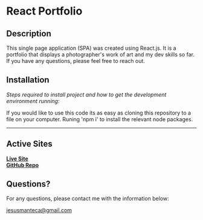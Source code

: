 # React Portfolio

## Description 
  
  This single page application (SPA) was created using React.js. It is a portfolio that displays a photographer's work of art and my dev skills so far. If you have any questions, please feel free to reach out. 
  
  
  ## Installation
  
  *Steps required to install project and how to get the development environment running:*
  
  If you would like to use this code its as easy as cloning this repository to a file on your computer. Runing 'npm i' to install the relevant node packages. 
  
  ---
  ## Active Sites 
  [**Live Site**](https://jesusmanteca.github.io/photo-port/)  
  [**GitHub Repo**](https://github.com/jesusmanteca/photo-port) 
  
  ## Questions?
  
  For any questions, please contact me with the information below:

 jesusmanteca@gmail.com